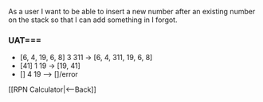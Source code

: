 As a user I want to be able to insert a new number after an existing number on the stack so that I can add something in I forgot.

### UAT===
* [6, 4, 19, 6, 8] 3 <enter> 311 <insert> -> [6, 4, 311, 19, 6, 8]
* [41] 1 <enter> 19 <insert> -> [19, 41]
* [] 4 <enter> 19 <insert> --> []/error

[[RPN Calculator|<--Back]]